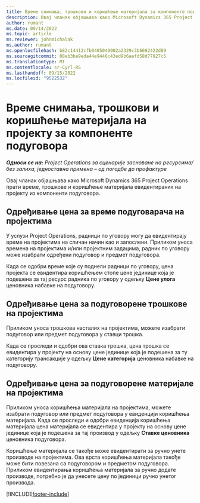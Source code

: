 ```yaml
---
title: Време снимања, трошкови и коришћење материјала за компоненте подизвођачима
description: Овај чланак објашњава како Microsoft Dynamics 365 Project Operations прати време, трошкове и коришћење материјала евидентираних на пројекту из компоненти подуговора.
author: rumant
ms.date: 09/14/2022
ms.topic: article
ms.reviewer: johnmichalak
ms.author: rumant
ms.openlocfilehash: b82c14412cfb0405040902a2329c3b6692422d89
ms.sourcegitcommit: 08eb3be9eda44e9446c43ed9b6aefd58d77927c5
ms.translationtype: MT
ms.contentlocale: sr-Cyrl-RS
ms.lasthandoff: 09/15/2022
ms.locfileid: "9522532"
---
```

# <a name="recording-time-expenses-and-material-usage-on-projects-for-subcontracted-components"></a>Време снимања, трошкови и коришћење материјала на пројекту за компоненте подуговора

_**Односи се на:** Project Operations за сценарије засноване на ресурсима/без залиха, једноставна примена – од погодбе до профактуре_

Овај чланак објашњава како Microsoft Dynamics 365 Project Operations прати време, трошкове и коришћење материјала евидентираних на пројекту из компоненти подуговора.

## <a name="costing-for-subcontractor-time-on-projects"></a>Одређивање цена за време подуговарача на пројектима
У услузи Project Operations, радници по уговору могу да евидентирају време на пројектима на сличан начин као и запослени. Приликом уноса времена на пројектима и/или пројектним задацима, радник по уговору може изабрати одређени подуговор и предмет подуговора.

Када се одобри време које су поднели радници по уговору, цена пројекта се евидентира коришћењем стопе цене јединице која је подешена за тај ресурс радника по уговору у одељку **Цене улога** ценовника набавке на подуговору.

## <a name="costing-for-subcontracted-expenses-on-projects"></a>Одређивање цена за подуговорене трошкове на пројектима
Приликом уноса трошкова насталих на пројектима, можете изабрати подуговор или предмет подуговора у ставци трошка. 

Када се проследи и одобри ова ставка трошка, цена трошка се евидентира у пројекту на основу цене јединице која је подешена за ту категорију трансакције у одељку **Цене категорија** ценовника набавке на подуговору.

## <a name="costing-for-subcontracted-materials-on-projects"></a>Одређивање цена за подуговорене материјале на пројектима
Приликом уноса коришћења материјала на пројектима, можете изабрати подуговор или предмет подуговора у евиденцији коришћења материјала. Када се проследи и одобри евиденција коришћења материјала цена материјала се евидентира у пројекту на основу цене јединице која је подешена за тај производ у одељку **Ставке ценовника** ценовника подуговора.

Коришћење материјала се такође може евидентирати за ручно унете производе на пројектима. Ова врста коришћења материјала такође може бити повезана са подуговором и предметом подуговора. Приликом евидентирања коришћења материјала за ручно додате производе, потребно је да унесете цену по јединици ручно унетог производа. 


[!INCLUDE[footer-include](../../includes/footer-banner.md)]
